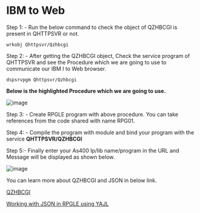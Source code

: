 # IBM to Web

Step 1: - Run the below command to check the object of QZHBCGI is present in QHTTPSVR or not.

    wrkobj Qhttpsvr/Qzhbcgi

Step 2: - After getting the QZHBCGI object, Check the service program of QHTTPSVR and see the Procedure which we are going to use to communicate our IBM I to Web browser.

    dspsrvpgm Qhttpsvr/Qzhbcgi

**Below is the highlighted Procedure which we are going to use.**

![image](https://user-images.githubusercontent.com/42302678/107365601-08b3b100-6b03-11eb-8ae7-215a66f970e6.png)
 
Step 3: - Create RPGLE program with above procedure. You can take references from the code shared with name RPG01.

Step 4: - Compile the program with module and bind your program with the service **QHTTPSVR/QZHBCGI**

Step 5:- Finally enter your As400 Ip/lib name/program in the URL and Message will be displayed as shown below.

![image](https://user-images.githubusercontent.com/42302678/107364663-bfaf2d00-6b01-11eb-8551-db5a7f1d16b2.png)

You can learn more about QZHBCGI and JSON in below link.

[QZHBCGI](http://editorial.mcpressonline.com/web/mcpdf.nsf/wdocs/5080/%24FILE/5080_EXP.pdf)

[Working with JSON in RPGLE using YAJL](https://www.scottklement.com/presentations/Working%20with%20JSON%20in%20RPG.pdf)
 

